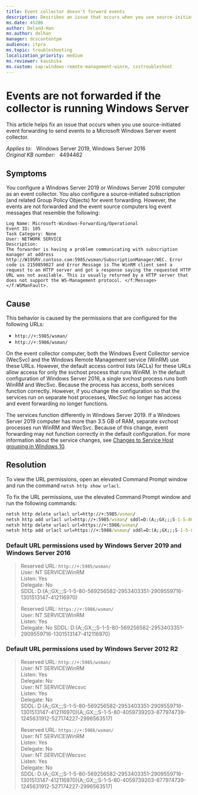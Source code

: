 ```yaml
---
title: Event collector doesn't forward events
description: Describes an issue that occurs when you use source-initiated event forwarding to send events to a Windows Server event collector.
ms.date: 45286
author: Deland-Han
ms.author: delhan
manager: dcscontentpm
audience: itpro
ms.topic: troubleshooting
localization_priority: medium
ms.reviewer: kaushika
ms.custom: sap:windows-remote-management-winrm, csstroubleshoot
---
```

# Events are not forwarded if the collector is running Windows Server

This article helps fix an issue that occurs when you use source-initiated event forwarding to send events to a Microsoft Windows Server event collector.

_Applies to:_ &nbsp; Windows Server 2019, Windows Server 2016  
_Original KB number:_ &nbsp; 4494462

## Symptoms

You configure a Windows Server 2019 or Windows Server 2016 computer as an event collector. You also configure a source-initiated subscription (and related Group Policy Objects) for event forwarding. However, the events are not forwarded and the event source computers log event messages that resemble the following:

```output
Log Name: Microsoft-Windows-Forwarding/Operational
Event ID: 105
Task Category: None
User: NETWORK SERVICE
Description:
The forwarder is having a problem communicating with subscription manager at address http://W19SRV.contoso.com:5985/wsman/SubscriptionManager/WEC. Error code is 2150859027 and Error Message is The WinRM client sent a request to an HTTP server and got a response saying the requested HTTP URL was not available. This is usually returned by a HTTP server that does not support the WS-Management protocol. </f:Message></f:WSManFault>.
```

## Cause

This behavior is caused by the permissions that are configured for the following URLs:

- `http://+:5985/wsman/`
- `http://+:5986/wsman/`

On the event collector computer, both the Windows Event Collector service (WecSvc) and the Windows Remote Management service (WinRM) use these URLs. However, the default access control lists (ACLs) for these URLs allow access for only the svchost process that runs WinRM.
In the default configuration of Windows Server 2016, a single svchost process runs both WinRM and WecSvc. Because the process has access, both services function correctly. However, if you change the configuration so that the services run on separate host processes, WecSvc no longer has access and event forwarding no longer functions.

The services function differently in Windows Server 2019. If a Windows Server 2019 computer has more than 3.5 GB of RAM, separate svchost processes run WinRM and WecSvc. Because of this change, event forwarding may not function correctly in the default configuration. For more information about the service changes, see [Changes to Service Host grouping in Windows 10](/windows/application-management/svchost-service-refactoring).

## Resolution

To view the URL permissions, open an elevated Command Prompt window and run the command `netsh http show urlacl`.  

To fix the URL permissions, use the elevated Command Prompt window and run the following commands:

```cmd
netsh http delete urlacl url=http://+:5985/wsman/
netsh http add urlacl url=http://+:5985/wsman/ sddl=D:(A;;GX;;;S-1-5-80-569256582-2953403351-2909559716-1301513147-412116970)(A;;GX;;;S-1-5-80-4059739203-877974739-1245631912-527174227-2996563517)
netsh http delete urlacl url=https://+:5986/wsman/
netsh http add urlacl url=https://+:5986/wsman/ sddl=D:(A;;GX;;;S-1-5-80-569256582-2953403351-2909559716-1301513147-412116970)(A;;GX;;;S-1-5-80-4059739203-877974739-1245631912-527174227-2996563517)  
```

### Default URL permissions used by Windows Server 2019 and Windows Server 2016

> Reserved URL: `http://+:5985/wsman/`  
> User: NT SERVICE\WinRM  
> Listen: Yes  
‎Delegate: No  
SDDL: D:(A;;GX;;;S-1-5-80-569256582-2953403351-2909559716-1301513147-412116970)
>
> Reserved URL: `https://+:5986/wsman/`  
> User: NT SERVICE\WinRM  
> Listen: Yes  
> Delegate: No SDDL: D:(A;;GX;;;S-1-5-80-569256582-2953403351-2909559716-1301513147-412116970)

### Default URL permissions used by Windows Server 2012 R2

> Reserved URL: `http://+:5985/wsman/`  
‎User: NT SERVICE\WinRM  
‎Listen: Yes  
‎Delegate: No  
User: NT SERVICE\Wecsvc  
‎Listen: Yes  
Delegate: No  
SDDL: D:(A;;GX;;;S-1-5-80-569256582-2953403351-2909559716-1301513147-412116970)(A;;GX;;;S-1-5-80-4059739203-877974739-1245631912-527174227-2996563517)  
>
> Reserved URL: `https://+:5986/wsman/`  
User: NT SERVICE\WinRM  
Listen: Yes  
Delegate: No  
User: NT SERVICE\Wecsvc  
Listen: Yes  
Delegate: No  
SDDL: D:(A;;GX;;;S-1-5-80-569256582-2953403351-2909559716-1301513147-412116970)(A;;GX;;;S-1-5-80-4059739203-877974739-1245631912-527174227-2996563517)
